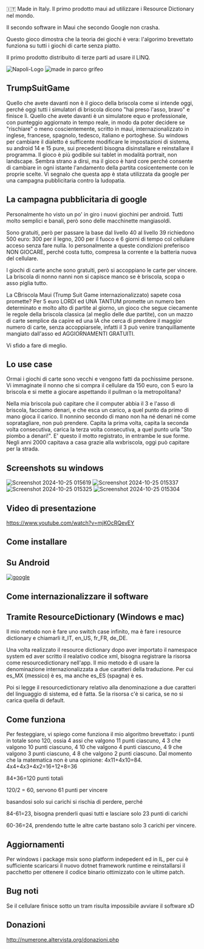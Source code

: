 :it: Made in Italy. Il primo prodotto maui ad utilizzare i Resource Dictionary nel mondo.

Il secondo software in Maui che secondo Google non crasha.

Questo gioco dimostra che la teoria dei giochi è vera: l'algorimo brevettato funziona su tutti i giochi di carte senza piatto.

Il primo prodotto distribuito di terze parti ad usare il LINQ.

![Napoli-Logo](https://github.com/user-attachments/assets/8163c808-62d3-40d3-bce3-0957e57bc26a)
![made in parco grifeo](https://github.com/user-attachments/assets/fadbf046-aeae-4f11-bda4-eb332c701d56)


## TrumpSuitGame
Quello che avete davanti non è il gioco della briscola come si intende oggi, perché oggi tutti i simulatori di briscola dicono "hai preso l'asso, bravo" e finisce lì. Quello che avete davanti è un simulatore equo e professionale, con punteggio aggiornato in tempo reale, in modo da poter decidere se "rischiare" o meno coscientemente, scritto in maui, internazionalizzato in inglese, francese, spagnolo, tedesco, italiano e portoghese.
Su windows per cambiare il dialetto é sufficente modificare le impostazioni di sistema, su android 14 e 15 pure, sui precedenti bisogna disinstallare e reinstallare il programma.
Il gioco è più godibile sui tablet in modalità portrait, non landscape.
Sembra strano a dirsi, ma il gioco è hard core perché consente di cambiare in ogni istante l'andamento della partita cosicentemente con le proprie scelte.
Vi segnalo che questa app è stata utilizzata da google per una campagna pubblicitaria contro la ludopatia.


## La campagna pubblicitaria di google

Personalmente ho visto un po' in giro i nuovi giochini per android. Tutti molto semplici e banali, però sono delle macchinette mangiasoldi.

Sono gratuiti, però per passare la base dal livello 40 al livello 39 richiedono 500 euro: 300 per il legno, 200 per il fuoco e 6 giorni di tempo col cellulare acceso senza fare nulla. Io personalmente a queste condizioni preferisco NON GIOCARE, perché costa tutto, compresa la corrente e la batteria nuova del cellulare.

I giochi di carte anche sono gratuiti, però si accoppiano le carte per vincere. La briscola di nonno nanni non si capisce manco se è briscola, scopa o asso piglia tutto.

La CBriscola Maui (Trump Suit Game internazionalizzato) sapete cosa promette? Per 5 euro LORDI ed UNA TANTUM promette un numero ben determinato e molto alto di partite al giorno, un gioco che segue ciecamente le regole della briscola classica (al meglio delle due partite), con un mazzo di carte semplice da capire ed una IA che cerca di prendere il maggior numero di carte, senza accoppiarsele, infatti il 3 può venire tranquillamente mangiato dall'asso ed AGGIORNAMENTI GRATUITI.

Vi sfido a fare di meglio.

## Lo use case

Ormai i giochi di carte sono vecchi e vengono fatti da pochissime persone. Vi immaginate il nonno che si compra il cellulare da 150 euro, con 5 euro la briscola e si mette a giocare aspettando il pullman o la metropolitana?

Nella mia briscola può capitare che il computer abbia il 3 e l'asso di briscola, facciamo denari, e che esca un carico, a quel punto da primo di mano gioca il carico.
Il nonnino secondo di mano non ha né denari né come sopratagliare, non può prendere. Capita la prima volta, capita la seconda volta consecutiva, carica la terza volta consecutiva, a quel punto urla "Sto piombo a denari!".
E' questo il motto registrato, in entrambe le sue forme.
Negli anni 2000 capitava a casa grazie alla wxbriscola, oggi può capitare per la strada.

## Screenshots su windows

![Screenshot 2024-10-25 015619](https://github.com/user-attachments/assets/5656666e-8ea0-4dec-a008-7e02745ddaa5)
![Screenshot 2024-10-25 015337](https://github.com/user-attachments/assets/db4de058-f882-4cfb-84ad-ac0bd99f815f)
![Screenshot 2024-10-25 015325](https://github.com/user-attachments/assets/16fba492-dc81-47ac-a575-686c389d2c45)
![Screenshot 2024-10-25 015304](https://github.com/user-attachments/assets/70f771f5-9485-4672-86ad-cab488c07bbe)



## Video di presentazione

https://www.youtube.com/watch?v=mjKOcRQevEY

## Come installare

## Su Android

[![google](https://play.google.com/intl/it_it/badges/static/images/badges/en_badge_web_generic.png)](https://play.google.com/store/apps/details?id=org.altervista.numerone.trumpsuitgame)


## Come internazionalizzare il software
## Tramite ResourceDictionary (Windows e mac)
Il mio metodo non è fare uno switch case infinito, ma è fare i resource dictionary e chiamarli it_IT, en_US, fr_FR, de_DE.

Una volta realizzato il resource dictionary dopo aver importato il namespace system ed aver scritto il realativo codice xml, bisogna registrare la risorsa come resourcedictionary nell'app. Il mio metodo è di usare la denominazione internazionalizzata a due caratteri della traduzione.
Per cui es_MX (messico) è es, ma anche es_ES (spagna) è es.

Poi si legge il resourcedictionary relativo alla denominazione a due caratteri del linguaggio di sistema, ed è fatta. Se la risorsa c'è si carica, se no si carica quella di default.


## Come funziona
Per festeggiare, vi spiego come funziona il mio algoritmo brevettato:
i punti in totale sono 120, ossia 4 assi che valgono 11 punti ciascuno, 4 3 che valgono 10 punti ciascuno, 4 10 che valgono 4 punti ciascuno, 4 9 che valgono 3 punti ciascuno, 4 8 che valgono 2 punti ciascuno.
Dal momento che la matematica non è una opinione:
4x11+4x10=84.
4x4+4x3+4x2=16+12+8=36

84+36=120 punti totali

120/2 = 60, servono 61 punti per vincere

basandosi solo sui carichi si rischia di perdere, perché

84-61=23, bisogna prenderli quasi tutti e lasciare solo 23 punti di carichi

60-36=24, prendendo tutte le altre carte bastano solo 3 carichi per vincere.

## Aggiornamenti

Per windows i package msix sono platform indepedent ed in IL, per cui è sufficiente scaricarsi il nuovo dotnet framework runtime e reinstallarsi il pacchetto per ottenere il codice binario ottimizzato con le ultime patch.

## Bug noti
Se il cellulare finisce sotto un tram risulta impossibile avviare il software xD

## Donazioni

http://numerone.altervista.org/donazioni.php

